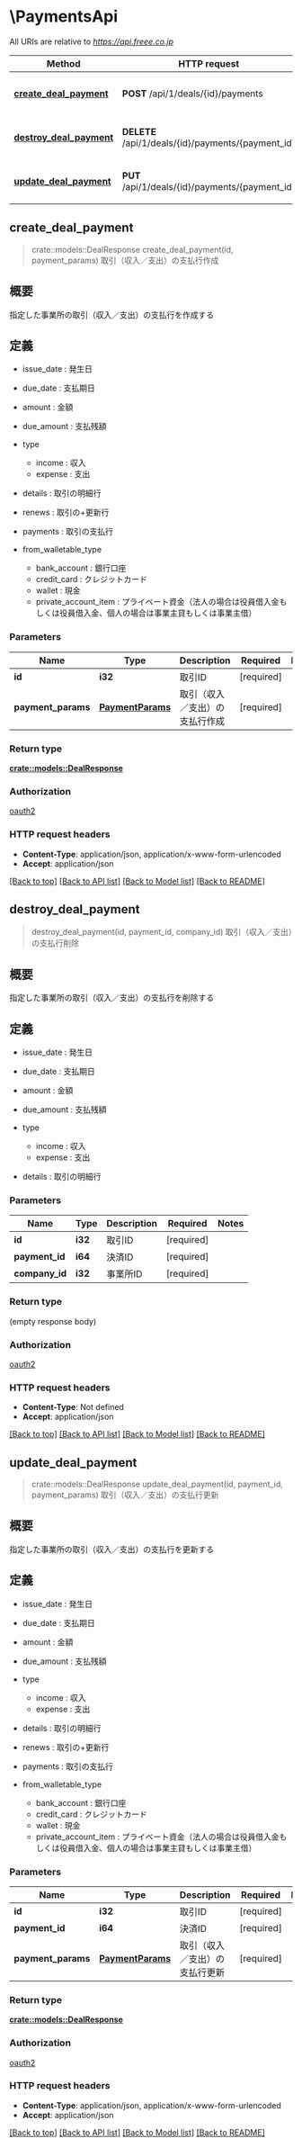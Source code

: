 # \PaymentsApi

All URIs are relative to *https://api.freee.co.jp*

Method | HTTP request | Description
------------- | ------------- | -------------
[**create_deal_payment**](PaymentsApi.md#create_deal_payment) | **POST** /api/1/deals/{id}/payments | 取引（収入／支出）の支払行作成
[**destroy_deal_payment**](PaymentsApi.md#destroy_deal_payment) | **DELETE** /api/1/deals/{id}/payments/{payment_id} | 取引（収入／支出）の支払行削除
[**update_deal_payment**](PaymentsApi.md#update_deal_payment) | **PUT** /api/1/deals/{id}/payments/{payment_id} | 取引（収入／支出）の支払行更新



## create_deal_payment

> crate::models::DealResponse create_deal_payment(id, payment_params)
取引（収入／支出）の支払行作成

<h2 id=\"\">概要</h2> <p>指定した事業所の取引（収入／支出）の支払行を作成する</p> <h2 id=\"_2\">定義</h2> <ul> <li> <p>issue_date : 発生日</p> </li> <li> <p>due_date : 支払期日</p> </li> <li> <p>amount : 金額</p> </li> <li> <p>due_amount : 支払残額</p> </li> <li> <p>type</p> <ul> <li>income : 収入</li> <li>expense : 支出</li> </ul> </li> <li> <p>details : 取引の明細行</p> </li> <li> <p>renews : 取引の+更新行</p> </li> <li> <p>payments : 取引の支払行</p> </li> <li> <p>from_walletable_type</p> <ul> <li>bank_account : 銀行口座</li> <li>credit_card : クレジットカード</li> <li>wallet : 現金</li> <li>private_account_item : プライベート資金（法人の場合は役員借入金もしくは役員借入金、個人の場合は事業主貸もしくは事業主借）</li> </ul> </li> </ul>

### Parameters


Name | Type | Description  | Required | Notes
------------- | ------------- | ------------- | ------------- | -------------
**id** | **i32** | 取引ID | [required] |
**payment_params** | [**PaymentParams**](PaymentParams.md) | 取引（収入／支出）の支払行作成 | [required] |

### Return type

[**crate::models::DealResponse**](dealResponse.md)

### Authorization

[oauth2](../README.md#oauth2)

### HTTP request headers

- **Content-Type**: application/json, application/x-www-form-urlencoded
- **Accept**: application/json

[[Back to top]](#) [[Back to API list]](../README.md#documentation-for-api-endpoints) [[Back to Model list]](../README.md#documentation-for-models) [[Back to README]](../README.md)


## destroy_deal_payment

> destroy_deal_payment(id, payment_id, company_id)
取引（収入／支出）の支払行削除

<h2 id=\"\">概要</h2> <p>指定した事業所の取引（収入／支出）の支払行を削除する</p> <h2 id=\"_2\">定義</h2> <ul> <li> <p>issue_date : 発生日</p> </li> <li> <p>due_date : 支払期日</p> </li> <li> <p>amount : 金額</p> </li> <li> <p>due_amount : 支払残額</p> </li> <li> <p>type</p> <ul> <li>income : 収入</li> <li>expense : 支出</li> </ul> </li> <li> <p>details : 取引の明細行</p> </li> </ul>

### Parameters


Name | Type | Description  | Required | Notes
------------- | ------------- | ------------- | ------------- | -------------
**id** | **i32** | 取引ID | [required] |
**payment_id** | **i64** | 決済ID | [required] |
**company_id** | **i32** | 事業所ID | [required] |

### Return type

 (empty response body)

### Authorization

[oauth2](../README.md#oauth2)

### HTTP request headers

- **Content-Type**: Not defined
- **Accept**: application/json

[[Back to top]](#) [[Back to API list]](../README.md#documentation-for-api-endpoints) [[Back to Model list]](../README.md#documentation-for-models) [[Back to README]](../README.md)


## update_deal_payment

> crate::models::DealResponse update_deal_payment(id, payment_id, payment_params)
取引（収入／支出）の支払行更新

<h2 id=\"\">概要</h2> <p>指定した事業所の取引（収入／支出）の支払行を更新する</p> <h2 id=\"_2\">定義</h2> <ul> <li> <p>issue_date : 発生日</p> </li> <li> <p>due_date : 支払期日</p> </li> <li> <p>amount : 金額</p> </li> <li> <p>due_amount : 支払残額</p> </li> <li> <p>type</p> <ul> <li>income : 収入</li> <li>expense : 支出</li> </ul> </li> <li> <p>details : 取引の明細行</p> </li> <li> <p>renews : 取引の+更新行</p> </li> <li> <p>payments : 取引の支払行</p> </li> <li> <p>from_walletable_type</p> <ul> <li>bank_account : 銀行口座</li> <li>credit_card : クレジットカード</li> <li>wallet : 現金</li> <li>private_account_item : プライベート資金（法人の場合は役員借入金もしくは役員借入金、個人の場合は事業主貸もしくは事業主借）</li> </ul> </li> </ul>

### Parameters


Name | Type | Description  | Required | Notes
------------- | ------------- | ------------- | ------------- | -------------
**id** | **i32** | 取引ID | [required] |
**payment_id** | **i64** | 決済ID | [required] |
**payment_params** | [**PaymentParams**](PaymentParams.md) | 取引（収入／支出）の支払行更新 | [required] |

### Return type

[**crate::models::DealResponse**](dealResponse.md)

### Authorization

[oauth2](../README.md#oauth2)

### HTTP request headers

- **Content-Type**: application/json, application/x-www-form-urlencoded
- **Accept**: application/json

[[Back to top]](#) [[Back to API list]](../README.md#documentation-for-api-endpoints) [[Back to Model list]](../README.md#documentation-for-models) [[Back to README]](../README.md)

